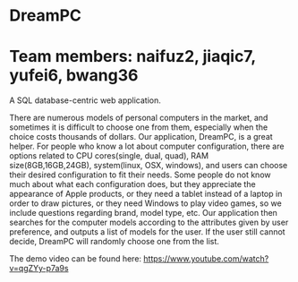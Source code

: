 # DreamPC
# Team members: naifuz2, jiaqic7, yufei6, bwang36
A SQL database-centric web application.

There are numerous models of personal computers in the market, and sometimes it is difficult to choose one from them,
especially when the choice costs thousands of dollars. Our application, DreamPC, is a great helper. 
For people who know a lot about computer configuration, there are options related to CPU cores(single, dual, quad), 
RAM size(8GB,16GB,24GB), system(linux, OSX, windows), and users can choose their desired configuration to fit their needs. 
Some people do not know much about what each configuration does, but they appreciate the appearance of Apple products, 
or they need a tablet instead of a laptop in order to draw pictures, or they need Windows to play video games, 
so we include questions regarding brand, model type, etc. 
Our application then searches for the computer models according to the attributes given by user preference, 
and outputs a list of models for the user. If the user still cannot decide, DreamPC will randomly choose one from the list.

The demo video can be found here: https://www.youtube.com/watch?v=qgZYy-p7a9s
